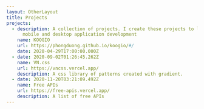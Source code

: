 ```yaml
---
layout: OtherLayout
title: Projects
projects:
  - description: A collection of projects. I create these projects to learn about
      mobile and desktop application development
    name: KOOGIO
    url: https://phongduong.github.io/koogio/#/
    date: 2020-04-29T17:00:00.000Z
  - date: 2020-09-02T01:26:45.262Z
    name: VN.css
    url: https://vncss.vercel.app/
    description: A css library of patterns created with gradient.
  - date: 2020-11-20T03:21:09.492Z
    name: Free APIs
    url: https://free-apis.vercel.app/
    description: A list of free APIs
---
```


<pages-Projects />
